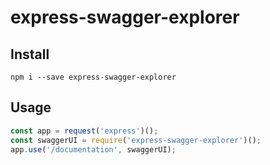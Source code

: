 # express-swagger-explorer

## Install

```
npm i --save express-swagger-explorer
```

## Usage

```js
const app = request('express')();
const swaggerUI = require('express-swagger-explorer')();
app.use('/documentation', swaggerUI);
```